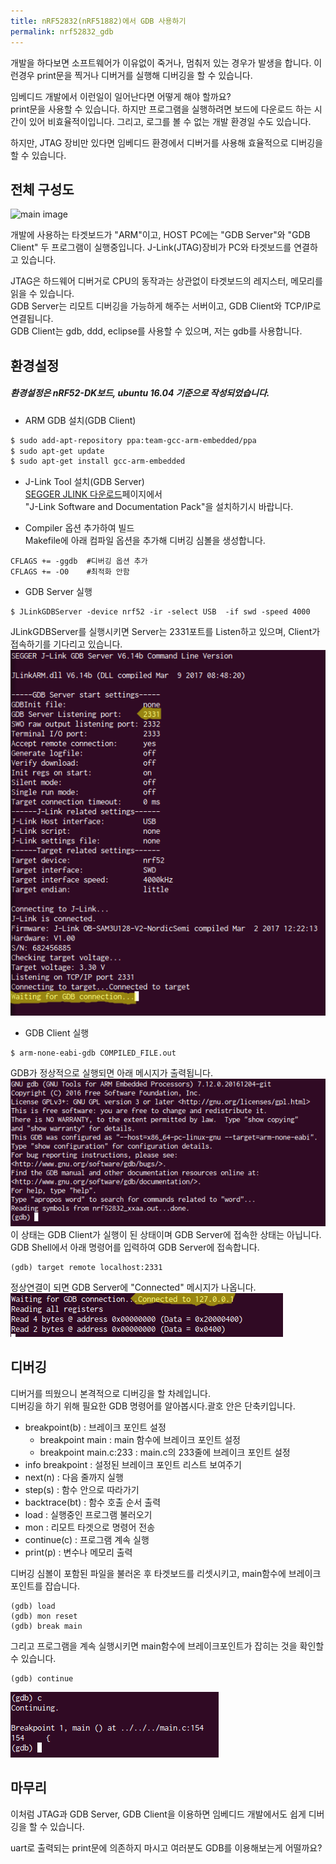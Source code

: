 ```yaml
---
title: nRF52832(nRF51882)에서 GDB 사용하기
permalink: nrf52832_gdb
---
```


개발을 하다보면 소프트웨어가 이유없이 죽거나, 멈춰저 있는 경우가 발생을 합니다. 이런경우 print문을 찍거나 디버거를 실행해 디버깅을 할 수 있습니다.

임베디드 개발에서 이런일이 일어난다면 어떻게 해야 할까요?<br>
print문을 사용할 수 있습니다. 하지만 프로그램을 실행하려면 보드에 다운로드 하는 시간이 있어 비효율적이입니다. 그리고, 로그를 볼 수 없는 개발 환경일 수도 있습니다.

하지만, JTAG 장비만 있다면 임베디드 환경에서 디버거를 사용해 효율적으로 디버깅을 할 수 있습니다.

## 전체 구성도
![main image](http://img.my.csdn.net/uploads/201110/25/0_1319505985AYa2.gif)

개발에 사용하는 타겟보드가 "ARM"이고, HOST PC에는 "GDB Server"와 "GDB Client" 두 프로그램이 실행중입니다. J-Link(JTAG)장비가 PC와 타겟보드를 연결하고 있습니다.

JTAG은 하드웨어 디버거로 CPU의 동작과는 상관없이 타겟보드의 레지스터, 메모리를 읽을 수 있습니다.<br>
GDB Server는 리모트 디버깅을 가능하게 해주는 서버이고, GDB Client와 TCP/IP로 연결됩니다.<br>
GDB Client는 gdb, ddd, eclipse를 사용할 수 있으며, 저는 gdb를 사용합니다.

## 환경설정
##### 환경설정은 nRF52-DK보드, ubuntu 16.04 기준으로 작성되었습니다.

- ARM GDB 설치(GDB Client)
```bash
$ sudo add-apt-repository ppa:team-gcc-arm-embedded/ppa
$ sudo apt-get update
$ sudo apt-get install gcc-arm-embedded
```

- J-Link Tool 설치(GDB Server) <br>
[SEGGER JLINK 다운로드](https://www.segger.com/downloads/jlink)페이지에서 <br>"J-Link Software and Documentation Pack"을 설치하기시 바랍니다.

- Compiler 옵션 추가하여 빌드 <br>
Makefile에 아래 컴파일 옵션을 추가해 디버깅 심볼을 생성합니다.
```
CFLAGS += -ggdb  #디버깅 옵션 추가
CFLAGS += -O0    #최적화 안함
```

- GDB Server 실행
```
$ JLinkGDBServer -device nrf52 -ir -select USB  -if swd -speed 4000
```
JLinkGDBServer를 실행시키면 Server는 2331포트를 Listen하고 있으며, Client가 접속하기를 기다리고 있습니다.
![GDB Server](../assets/img/nrf52832_gdb-jlinkgdbserver.png)

- GDB Client 실행
```
$ arm-none-eabi-gdb COMPILED_FILE.out
```
GDB가 정상적으로 실행되면 아래 메시지가 출력됩니다.
![GDB Client](../assets/img/nrf52832_gdb-gdbclientRunning.png)<br>
이 상태는 GDB Client가 실행이 된 상태이며 GDB Server에 접속한 상태는 아닙니다.<br>
GDB Shell에서 아래 명령어를 입력하여 GDB Server에 접속합니다.
```
(gdb) target remote localhost:2331
```
정상연결이 되면 GDB Server에 "Connected" 메시지가 나옵니다.
![GDB Server Log](../assets/img/nrf52832_gdb-ServerLogConnect.png)

## 디버깅
디버거를 띄웠으니 본격적으로 디버깅을 할 차례입니다.<br>
디버깅을 하기 위해 필요한 GDB 명령어를 알아봅시다.괄호 안은 단축키입니다.<br>
- breakpoint(b) : 브레이크 포인트 설정
  - breakpoint main : main 함수에 브레이크 포인트 설정
  - breakpoint main.c:233 : main.c의 233줄에 브레이크 포인트 설정
- info breakpoint : 설정된 브레이크 포인트 리스트 보여주기
- next(n) : 다음 줄까지 실행
- step(s) : 함수 안으로 따라가기
- backtrace(bt) : 함수 호출 순서 출력
- load : 실행중인 프로그램 불러오기
- mon : 리모트 타겟으로 명령어 전송
- continue(c) : 프로그램 계속 실행
- print(p) : 변수나 메모리 출력

디버깅 심볼이 포함된 파일을 불러온 후 타겟보드를 리셋시키고, main함수에 브레이크 포인트를 잡습니다.
```
(gdb) load
(gdb) mon reset
(gdb) break main
```

그리고 프로그램을 계속 실행시키면 main함수에 브레이크포인트가 잡히는 것을 확인할 수 있습니다.
```
(gdb) continue
```
![main breakpoint](../assets/img/nrf52832_gdb-mainBreakpointt.png)

## 마무리
이처럼 JTAG과 GDB Server, GDB Client을 이용하면 임베디드 개발에서도 쉽게 디버깅을 할 수 있습니다.<br>

uart로 출력되는 print문에 의존하지 마시고 여러분도 GDB를 이용해보는게 어떨까요?
